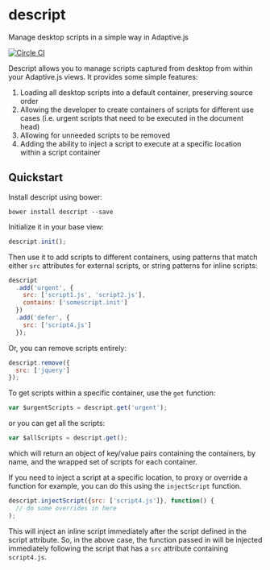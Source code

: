 # descript

Manage desktop scripts in a simple way in Adaptive.js

[![Circle CI](https://circleci.com/gh/mobify/descript.svg?style=shield&circle-token=ef84781d06c021badc882f227815b8e790de3dcb)](https://circleci.com/gh/mobify/descript)

Descript allows you to manage scripts captured from desktop from within your Adaptive.js views. It provides some simple features:

1. Loading all desktop scripts into a default container, preserving source order
2. Allowing the developer to create containers of scripts for different use cases (i.e. urgent scripts that need to be executed in the document head)
3. Allowing for unneeded scripts to be removed
4. Adding the ability to inject a script to execute at a specific location within a script container

## Quickstart

Install descript using bower:

```cli
bower install descript --save
```

Initialize it in your base view:

```js
descript.init();
```

Then use it to add scripts to different containers, using patterns that match either `src` attributes for external scripts, or string patterns for inline scripts:

```js
descript
  .add('urgent', {
    src: ['script1.js', 'script2.js'],
    contains: ['somescript.init']
  })
  .add('defer', {
    src: ['script4.js']
  });
```

Or, you can remove scripts entirely:

```js
descript.remove({
  src: ['jquery']
});
```

To get scripts within a specific container, use the `get` function:

```js
var $urgentScripts = descript.get('urgent');
```

or you can get all the scripts:

```js
var $allScripts = descript.get();
```

which will return an object of key/value pairs containing the containers, by name, and the wrapped set of scripts for each container.

If you need to inject a script at a specific location, to proxy or override a function for example, you can do this using the `injectScript` function.

```js
descript.injectScript({src: ['script4.js']}, function() {
  // do some overrides in here
);
```

This will inject an inline script immediately after the script defined in the script attribute. So, in the above case, the function passed in will be injected immediately following the script that has a `src` attribute containing `script4.js`.

